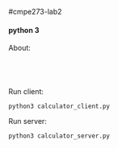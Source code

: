 #cmpe273-lab2

#### python 3 

About:
``` 




```




Run client:

    python3 calculator_client.py
    

Run server:

    python3 calculator_server.py 